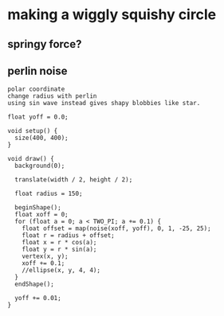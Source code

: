 # making a wiggly squishy circle
## springy force?
## perlin noise
	polar coordinate
	change radius with perlin
	using sin wave instead gives shapy blobbies like star.



```
float yoff = 0.0;

void setup() {
  size(400, 400);
}

void draw() {
  background(0);

  translate(width / 2, height / 2);

  float radius = 150;

  beginShape();
  float xoff = 0;
  for (float a = 0; a < TWO_PI; a += 0.1) {
    float offset = map(noise(xoff, yoff), 0, 1, -25, 25);
    float r = radius + offset;
    float x = r * cos(a);
    float y = r * sin(a);
    vertex(x, y);
    xoff += 0.1;
    //ellipse(x, y, 4, 4);
  }
  endShape();

  yoff += 0.01;
}
```
